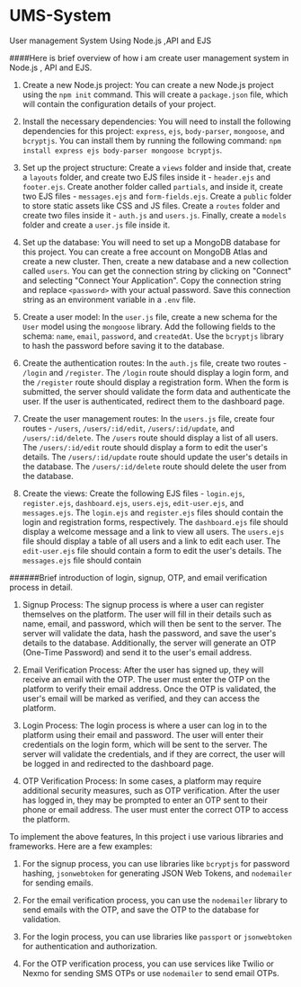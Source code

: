 
# UMS-System
User management System Using Node.js ,API and EJS 

####Here is brief overview of how i am create user management system in Node.js , API and EJS.

1. Create a new Node.js project: You can create a new Node.js project using the `npm init` command. This will create a `package.json` file, which will contain the configuration details of your project.

2. Install the necessary dependencies: You will need to install the following dependencies for this project: `express`, `ejs`, `body-parser`, `mongoose`, and `bcryptjs`. You can install them by running the following command: `npm install express ejs body-parser mongoose bcryptjs`.

3. Set up the project structure: Create a `views` folder and inside that, create a `layouts` folder, and create two EJS files inside it - `header.ejs` and `footer.ejs`. Create another folder called `partials`, and inside it, create two EJS files - `messages.ejs` and `form-fields.ejs`. Create a `public` folder to store static assets like CSS and JS files. Create a `routes` folder and create two files inside it - `auth.js` and `users.js`. Finally, create a `models` folder and create a `user.js` file inside it.

4. Set up the database: You will need to set up a MongoDB database for this project. You can create a free account on MongoDB Atlas and create a new cluster. Then, create a new database and a new collection called `users`. You can get the connection string by clicking on "Connect" and selecting "Connect Your Application". Copy the connection string and replace `<password>` with your actual password. Save this connection string as an environment variable in a `.env` file.

5. Create a user model: In the `user.js` file, create a new schema for the `User` model using the `mongoose` library. Add the following fields to the schema: `name`, `email`, `password`, and `createdAt`. Use the `bcryptjs` library to hash the password before saving it to the database.

6. Create the authentication routes: In the `auth.js` file, create two routes - `/login` and `/register`. The `/login` route should display a login form, and the `/register` route should display a registration form. When the form is submitted, the server should validate the form data and authenticate the user. If the user is authenticated, redirect them to the dashboard page.

7. Create the user management routes: In the `users.js` file, create four routes - `/users`, `/users/:id/edit`, `/users/:id/update`, and `/users/:id/delete`. The `/users` route should display a list of all users. The `/users/:id/edit` route should display a form to edit the user's details. The `/users/:id/update` route should update the user's details in the database. The `/users/:id/delete` route should delete the user from the database.

8. Create the views: Create the following EJS files - `login.ejs`, `register.ejs`, `dashboard.ejs`, `users.ejs`, `edit-user.ejs`, and `messages.ejs`. The `login.ejs` and `register.ejs` files should contain the login and registration forms, respectively. The `dashboard.ejs` file should display a welcome message and a link to view all users. The `users.ejs` file should display a table of all users and a link to edit each user. The `edit-user.ejs` file should contain a form to edit the user's details. The `messages.ejs` file should contain

######Brief introduction of login, signup, OTP, and email verification process in detail.

1. Signup Process:
The signup process is where a user can register themselves on the platform. The user will fill in their details such as name, email, and password, which will then be sent to the server. The server will validate the data, hash the password, and save the user's details to the database. Additionally, the server will generate an OTP (One-Time Password) and send it to the user's email address.

2. Email Verification Process:
After the user has signed up, they will receive an email with the OTP. The user must enter the OTP on the platform to verify their email address. Once the OTP is validated, the user's email will be marked as verified, and they can access the platform.

3. Login Process:
The login process is where a user can log in to the platform using their email and password. The user will enter their credentials on the login form, which will be sent to the server. The server will validate the credentials, and if they are correct, the user will be logged in and redirected to the dashboard page.

4. OTP Verification Process:
In some cases, a platform may require additional security measures, such as OTP verification. After the user has logged in, they may be prompted to enter an OTP sent to their phone or email address. The user must enter the correct OTP to access the platform.

To implement the above features, In this project i use various libraries and frameworks. Here are a few examples:

1. For the signup process, you can use libraries like `bcryptjs` for password hashing, `jsonwebtoken` for generating JSON Web Tokens, and `nodemailer` for sending emails.

2. For the email verification process, you can use the `nodemailer` library to send emails with the OTP, and save the OTP to the database for validation.

3. For the login process, you can use libraries like `passport` or `jsonwebtoken` for authentication and authorization.

4. For the OTP verification process, you can use services like Twilio or Nexmo for sending SMS OTPs or use `nodemailer` to send email OTPs. 


